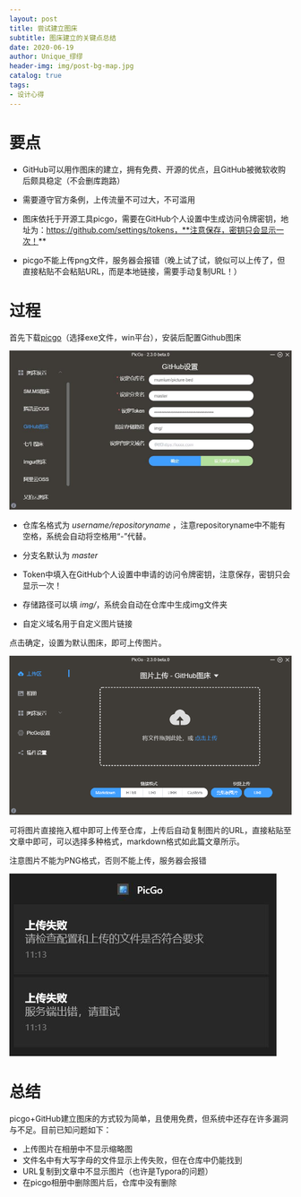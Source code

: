 ```yaml
---
layout: post
title: 尝试建立图床
subtitle: 图床建立的关键点总结
date: 2020-06-19
author: Unique_缪缪
header-img: img/post-bg-map.jpg
catalog: true
tags:
- 设计心得
---
```

# 要点
* GitHub可以用作图床的建立，拥有免费、开源的优点，且GitHub被微软收购后颇具稳定（不会删库跑路）

* 需要遵守官方条例，上传流量不可过大，不可滥用

* 图床依托于开源工具picgo，需要在GitHub个人设置中生成访问令牌密钥，地址为：https://github.com/settings/tokens，**注意保存，密钥只会显示一次！**

* picgo不能上传png文件，服务器会报错（晚上试了试，貌似可以上传了，但直接粘贴不会粘贴URL，而是本地链接，需要手动复制URL！）

# 过程

首先下载[picgo](https://github.com/Molunerfinn/PicGo/releases)（选择exe文件，win平台），安装后配置Github图床

<img src="https://raw.githubusercontent.com/mumium/picture-bed/master/img/qq%E6%88%AA%E5%9B%BE20200619113426.jpg" style="zoom:67%;" />

* 仓库名格式为 *username/repositoryname* ，注意repositoryname中不能有空格，系统会自动将空格用“-”代替。
* 分支名默认为 *master*

* Token中填入在GitHub个人设置中申请的访问令牌密钥，注意保存，密钥只会显示一次！
* 存储路径可以填 *img/*，系统会自动在仓库中生成img文件夹
* 自定义域名用于自定义图片链接

点击确定，设置为默认图床，即可上传图片。

<img src="https://raw.githubusercontent.com/mumium/picture-bed/master/img/20200619110423.jpg" style="zoom:67%;" />

可将图片直接拖入框中即可上传至仓库，上传后自动复制图片的URL，直接粘贴至文章中即可，可以选择多种格式，markdown格式如此篇文章所示。

注意图片不能为PNG格式，否则不能上传，服务器会报错

![](https://raw.githubusercontent.com/mumium/picture-bed/master/img/QQ%E6%88%AA%E5%9B%BE20200619111352.jpg)


# 总结
picgo+GitHub建立图床的方式较为简单，且使用免费，但系统中还存在许多漏洞与不足。目前已知问题如下：

* 上传图片在相册中不显示缩略图
* 文件名中有大写字母的文件显示上传失败，但在仓库中仍能找到
* URL复制到文章中不显示图片（也许是Typora的问题）
* 在picgo相册中删除图片后，仓库中没有删除